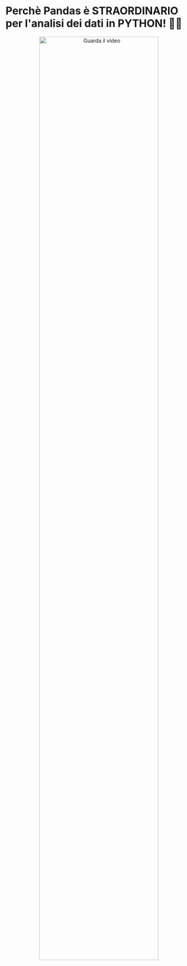 # Perchè **Pandas** è STRAORDINARIO per l'analisi dei dati in PYTHON! 🐼🐍

<div align="center">
  <a href="https://www.youtube.com/watch?v=Ku6j9PU_kAY">
    <img src="https://img.youtube.com/vi/Ku6j9PU_kAY/0.jpg" alt="Guarda il video" style="width:80%; max-width:560px;">
  </a>
</div>
